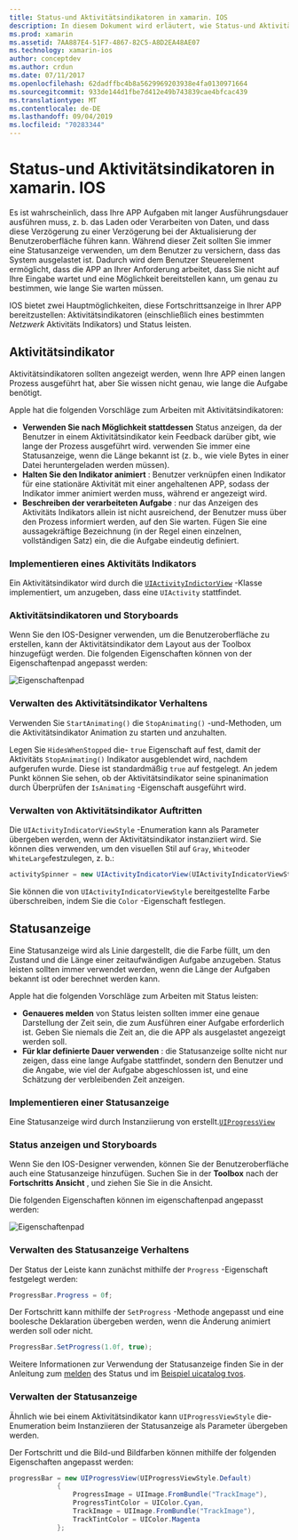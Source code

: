 ```yaml
---
title: Status-und Aktivitätsindikatoren in xamarin. IOS
description: In diesem Dokument wird erläutert, wie Status-und Aktivitätsindikatoren in xamarin. IOS verwendet werden. Es wird beschrieben, wie Sie sowohl Programm gesteuert als auch mit einem Storyboard verwendet werden.
ms.prod: xamarin
ms.assetid: 7AA887E4-51F7-4867-82C5-A8D2EA48AE07
ms.technology: xamarin-ios
author: conceptdev
ms.author: crdun
ms.date: 07/11/2017
ms.openlocfilehash: 62dadffbc4b8a5629969203938e4fa0130971664
ms.sourcegitcommit: 933de144d1fbe7d412e49b743839cae4bfcac439
ms.translationtype: MT
ms.contentlocale: de-DE
ms.lasthandoff: 09/04/2019
ms.locfileid: "70283344"
---
```

# <a name="progress-and-activity-indicators-in-xamarinios"></a>Status-und Aktivitätsindikatoren in xamarin. IOS

Es ist wahrscheinlich, dass Ihre APP Aufgaben mit langer Ausführungsdauer ausführen muss, z. b. das Laden oder Verarbeiten von Daten, und dass diese Verzögerung zu einer Verzögerung bei der Aktualisierung der Benutzeroberfläche führen kann. Während dieser Zeit sollten Sie immer eine Statusanzeige verwenden, um dem Benutzer zu versichern, dass das System ausgelastet ist. Dadurch wird dem Benutzer Steuerelement ermöglicht, dass die APP an Ihrer Anforderung arbeitet, dass Sie nicht auf Ihre Eingabe wartet und eine Möglichkeit bereitstellen kann, um genau zu bestimmen, wie lange Sie warten müssen.

IOS bietet zwei Hauptmöglichkeiten, diese Fortschrittsanzeige in Ihrer APP bereitzustellen: Aktivitätsindikatoren (einschließlich eines bestimmten _Netzwerk_ Aktivitäts Indikators) und Status leisten.

## <a name="activity-indicator"></a>Aktivitätsindikator

Aktivitätsindikatoren sollten angezeigt werden, wenn Ihre APP einen langen Prozess ausgeführt hat, aber Sie wissen nicht genau, wie lange die Aufgabe benötigt.

Apple hat die folgenden Vorschläge zum Arbeiten mit Aktivitätsindikatoren:

- **Verwenden Sie nach Möglichkeit stattdessen** Status anzeigen, da der Benutzer in einem Aktivitätsindikator kein Feedback darüber gibt, wie lange der Prozess ausgeführt wird. verwenden Sie immer eine Statusanzeige, wenn die Länge bekannt ist (z. b., wie viele Bytes in einer Datei heruntergeladen werden müssen).
- **Halten Sie den Indikator animiert** : Benutzer verknüpfen einen Indikator für eine stationäre Aktivität mit einer angehaltenen APP, sodass der Indikator immer animiert werden muss, während er angezeigt wird.
- **Beschreiben der verarbeiteten Aufgabe** : nur das Anzeigen des Aktivitäts Indikators allein ist nicht ausreichend, der Benutzer muss über den Prozess informiert werden, auf den Sie warten. Fügen Sie eine aussagekräftige Bezeichnung (in der Regel einen einzelnen, vollständigen Satz) ein, die die Aufgabe eindeutig definiert.

### <a name="implementing-an-activity-indicator"></a>Implementieren eines Aktivitäts Indikators

Ein Aktivitätsindikator wird durch die [`UIActivityIndictorView`](xref:UIKit.UIActivityIndicatorView) -Klasse implementiert, um anzugeben, dass eine `UIActivity` stattfindet.

### <a name="activity-indicators-and-storyboards"></a>Aktivitätsindikatoren und Storyboards

Wenn Sie den IOS-Designer verwenden, um die Benutzeroberfläche zu erstellen, kann der Aktivitätsindikator dem Layout aus der Toolbox hinzugefügt werden. Die folgenden Eigenschaften können von der Eigenschaftenpad angepasst werden:

![Eigenschaftenpad](progress-activity-indicator-images/progress-indicator1.png)

### <a name="managing-activity-indicator-behavior"></a>Verwalten des Aktivitätsindikator Verhaltens

Verwenden Sie `StartAnimating()` die `StopAnimating()` -und-Methoden, um die Aktivitätsindikator Animation zu starten und anzuhalten.

Legen Sie `HidesWhenStopped` die- `true` Eigenschaft auf fest, damit der Aktivitäts `StopAnimating()` Indikator ausgeblendet wird, nachdem aufgerufen wurde. Diese ist standardmäßig `true` auf festgelegt. An jedem Punkt können Sie sehen, ob der Aktivitätsindikator seine spinanimation durch Überprüfen der `IsAnimating` -Eigenschaft ausgeführt wird. 


### <a name="managing-activity-indicator-appearances"></a>Verwalten von Aktivitätsindikator Auftritten

Die `UIActivityIndicatorViewStyle` -Enumeration kann als Parameter übergeben werden, wenn der Aktivitätsindikator instanziiert wird. Sie können dies verwenden, um den visuellen Stil auf `Gray`, `White`oder `WhiteLarge`festzulegen, z. b.:

```csharp
activitySpinner = new UIActivityIndicatorView(UIActivityIndicatorViewStyle.WhiteLarge);
```

Sie können die von `UIActivityIndicatorViewStyle` bereitgestellte Farbe überschreiben, indem Sie die `Color` -Eigenschaft festlegen.

## <a name="progress-bar"></a>Statusanzeige

Eine Statusanzeige wird als Linie dargestellt, die die Farbe füllt, um den Zustand und die Länge einer zeitaufwändigen Aufgabe anzugeben. Status leisten sollten immer verwendet werden, wenn die Länge der Aufgaben bekannt ist oder berechnet werden kann.

Apple hat die folgenden Vorschläge zum Arbeiten mit Status leisten:

- **Genaueres melden** von Status leisten sollten immer eine genaue Darstellung der Zeit sein, die zum Ausführen einer Aufgabe erforderlich ist. Geben Sie niemals die Zeit an, die die APP als ausgelastet angezeigt werden soll.
- **Für klar definierte Dauer verwenden** : die Statusanzeige sollte nicht nur zeigen, dass eine lange Aufgabe stattfindet, sondern den Benutzer und die Angabe, wie viel der Aufgabe abgeschlossen ist, und eine Schätzung der verbleibenden Zeit anzeigen.

### <a name="implementing-an-progress-bar"></a>Implementieren einer Statusanzeige

Eine Statusanzeige wird durch Instanziierung von erstellt.[`UIProgressView`](xref:UIKit.UIProgressView)

### <a name="progress-bars-and-storyboards"></a>Status anzeigen und Storyboards

Wenn Sie den IOS-Designer verwenden, können Sie der Benutzeroberfläche auch eine Statusanzeige hinzufügen. Suchen Sie in der **Toolbox** nach der **Fortschritts Ansicht** , und ziehen Sie Sie in die Ansicht.

Die folgenden Eigenschaften können im eigenschaftenpad angepasst werden:

![Eigenschaftenpad](progress-activity-indicator-images/progress-indicator3.png)


### <a name="managing-progress-bar-behavior"></a>Verwalten des Statusanzeige Verhaltens

Der Status der Leiste kann zunächst mithilfe der `Progress` -Eigenschaft festgelegt werden:

```csharp
ProgressBar.Progress = 0f;
```

Der Fortschritt kann mithilfe der `SetProgress` -Methode angepasst und eine boolesche Deklaration übergeben werden, wenn die Änderung animiert werden soll oder nicht.

```csharp
ProgressBar.SetProgress(1.0f, true);
```

Weitere Informationen zur Verwendung der Statusanzeige finden Sie in der Anleitung zum [melden](https://github.com/xamarin/recipes/tree/master/Recipes/cross-platform/networking/download_progress) des Status und im [Beispiel uicatalog tvos](https://docs.microsoft.com/samples/xamarin/ios-samples/tvos-uicatalog).

### <a name="managing-progress-bar-appearance"></a>Verwalten der Statusanzeige

Ähnlich wie bei einem Aktivitätsindikator kann `UIProgressViewStyle` die-Enumeration beim Instanziieren der Statusanzeige als Parameter übergeben werden.

Der Fortschritt und die Bild-und Bildfarben können mithilfe der folgenden Eigenschaften angepasst werden:

```csharp
progressBar = new UIProgressView(UIProgressViewStyle.Default)
            {
                ProgressImage = UIImage.FromBundle("TrackImage"),
                ProgressTintColor = UIColor.Cyan,
                TrackImage = UIImage.FromBundle("TrackImage"),
                TrackTintColor = UIColor.Magenta
            }; 
```



